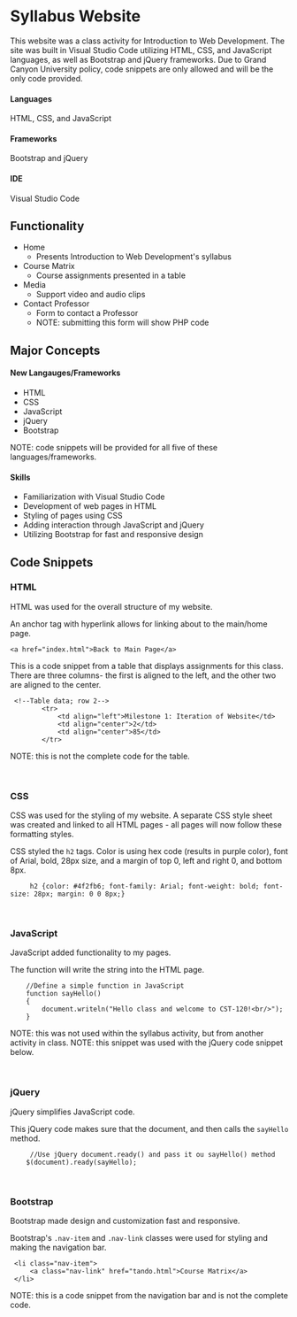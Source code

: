 # Syllabus Website

This website was a class activity for Introduction to Web Development. The site was built in Visual Studio Code utilizing HTML, CSS, and JavaScript languages, as well as Bootstrap and jQuery frameworks. Due to Grand Canyon University policy, code snippets are only allowed and will be the only code provided. 

#### Languages
HTML, CSS, and JavaScript

#### Frameworks
Bootstrap and jQuery

#### IDE
Visual Studio Code


## Functionality

- Home
  - Presents Introduction to Web Development's syllabus
- Course Matrix
  - Course assignments presented in a table
- Media
  - Support video and audio clips
- Contact Professor
  - Form to contact a Professor
  - NOTE: submitting this form will show PHP code


## Major Concepts

#### New Langauges/Frameworks

- HTML            
- CSS            
- JavaScript     
- jQuery 
- Bootstrap 

NOTE: code snippets will be provided for all five of these languages/frameworks.

#### Skills

- Familiarization with Visual Studio Code
- Development of web pages in HTML
- Styling of pages using CSS
- Adding interaction through JavaScript and jQuery
- Utilizing Bootstrap for fast and responsive design


         
## Code Snippets

### HTML

HTML was used for the overall structure of my website.

An anchor tag with hyperlink allows for linking about to the main/home page.

    <a href="index.html">Back to Main Page</a>
      
                
This is a code snippet from a table that displays assignments for this class. There are three columns- the first is aligned to the left, and the other two are aligned to the center.

     <!--Table data; row 2-->
            <tr>
                <td align="left">Milestone 1: Iteration of Website</td>
                <td align="center">2</td>
                <td align="center">85</td>
            </tr>
     
NOTE: this is not the complete code for the table. 

 
<br/>         
      
      
### CSS

CSS was used for the styling of my website. A separate CSS style sheet was created and linked to all HTML pages - all pages will now follow these formatting styles.


CSS styled the `h2` tags. Color is using hex code (results in purple color), font of Arial, bold, 28px size, and a margin of top 0, left and right 0, and bottom 8px.

         h2 {color: #4f2fb6; font-family: Arial; font-weight: bold; font-size: 28px; margin: 0 0 8px;}


<br/>


### JavaScript

JavaScript added functionality to my pages.


The function will write the string into the HTML page. 

        //Define a simple function in JavaScript
        function sayHello()
        {
            document.writeln("Hello class and welcome to CST-120!<br/>");
        }
        
NOTE: this was not used within the syllabus activity, but from another activity in class.
NOTE: this snippet was used with the jQuery code snippet below.
          
<br/>

     
### jQuery

jQuery simplifies JavaScript code.


This jQuery code makes sure that the document, and then calls the  `sayHello` method.

         //Use jQuery document.ready() and pass it ou sayHello() method
        $(document).ready(sayHello);
     

<br/>


### Bootstrap

Bootstrap made design and customization fast and responsive.


Bootstrap's `.nav-item` and `.nav-link` classes were used for styling and making the navigation bar.

     <li class="nav-item">
         <a class="nav-link" href="tando.html">Course Matrix</a>
     </li>
     
NOTE: this is a code snippet from the navigation bar and is not the complete code. 
